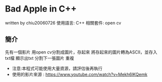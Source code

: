 # Bad Apple in C++
written by chiu20060726
使用語言: C++
相關套件: open cv
## 簡介
先有一個影片
用open cv分割成圖片，存起來
將存起來的圖片轉為ASCII，並存入txt檔
顯示出txt
分割下一張圖片
重複
* 注意:本程式可能使用大量資源，請評估後再執行
* 使用的影片來源 : https://www.youtube.com/watch?v=Mekh6lKQemk
